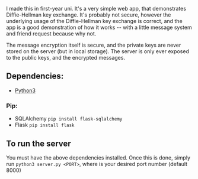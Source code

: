 I made this in first-year uni. It's a very simple web app, that demonstrates Diffie-Hellman key exchange.
It's probably not secure, however the underlying usage of the Diffie-Hellman key exchange is correct, and the app is a good demonstration of how it works -- with a little message system and friend request because why not.

The message encryption itself is secure, and the private keys are never stored on the server (but in local storage). The server is only ever exposed to the public keys, and the encrypted messages.

## Dependencies:

- [Python3](https://www.python.org/downloads/)

### Pip:

- SQLAlchemy `pip install flask-sqlalchemy`
- Flask `pip install flask`


## To run the server

You must have the above dependencies installed. Once this is done, simply run
`python3 server.py <PORT>`, where <PORT> is your desired port number (default 8000)


